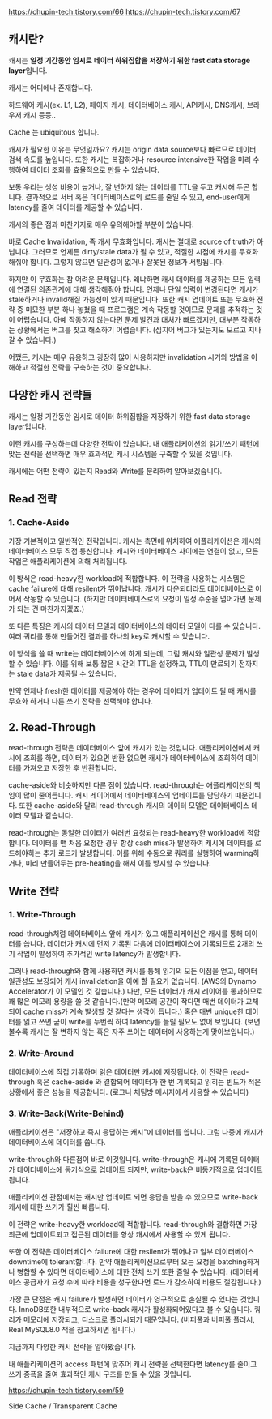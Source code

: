 https://chupin-tech.tistory.com/66
https://chupin-tech.tistory.com/67


## 캐시란?

캐시는 **일정 기간동안 임시로 데이터 하위집합을 저장하기 위한 fast data storage layer**입니다.

캐시는 어디에나 존재합니다.

하드웨어 캐시(ex. L1, L2), 페이지 캐시, 데이터베이스 캐시, API캐시, DNS캐시, 브라우저 캐시 등등..

Cache 는 ubiquitous 합니다.


캐시가 필요한 이유는 무엇일까요?
캐시는 origin data source보다 빠르므로 데이터 검색 속도를 높입니다. 또한 캐시는 복잡하거나 resource intensive한 작업을 미리 수행하여 데이터 조회를 효율적으로 만들 수 있습니다.

보통 우리는 생성 비용이 높거나, 잘 변하지 않는 데이터를 TTL을 두고 캐시해 두곤 합니다.
결과적으로 서버 혹은 데이터베이스로의 로드를 줄일 수 있고, end-user에게 latency를 줄여 데이터를 제공할 수 있습니다.


캐시의 좋은 점과 마찬가지로 매우 유의해야할 부분이 있습니다.

바로 Cache Invalidation, 즉 캐시 무효화입니다.
캐시는 절대로 source of truth가 아닙니다. 그러므로 언제든 dirty/stale data가 될 수 있고, 적절한 시점에 캐시를 무효화해줘야 합니다.
그렇지 않으면 일관성이 없거나 잘못된 정보가 서빙됩니다.

하지만 이 무효화는 참 어려운 문제입니다.
왜냐하면 캐시 데이터를 제공하는 모든 입력에 연결된 의존관계에 대해 생각해줘야 합니다.
언제나 단일 입력이 변경된다면 캐시가 stale하거나 invalid해질 가능성이 있기 때문입니다.
또한 캐시 업데이트 또는 무효화 전략 중 미묘한 부분 하나 놓쳤을 때 프로그램은 계속 작동할 것이므로 문제를 추적하는 것이 어렵습니다.
아예 작동하지 않는다면 문제 발견과 대처가 빠르겠지만, 대부분 작동하는 상황에서는 버그를 찾고 해소하기 어렵습니다.
(심지어 버그가 있는지도 모르고 지나갈 수 있습니다.)


어쨌든, 캐시는 매우 유용하고 굉장히 많이 사용하지만 invalidation 시기와 방법을 이해하고 적절한 전략을 구축하는 것이 중요합니다.


## 다양한 캐시 전략들

캐시는 일정 기간동안 임시로 데이터 하위집합을 저장하기 위한 fast data storage layer입니다.

이런 캐시를 구성하는데 다양한 전략이 있습니다. 
내 애플리케이션의 읽기/쓰기 패턴에 맞는 전략을 선택하면 매우 효과적인 캐시 시스템을 구축할 수 있을 것입니다.

캐시에는 어떤 전략이 있는지 Read와 Write를 분리하여 알아보겠습니다.

## Read 전략
### 1. Cache-Aside
가장 기본적이고 일반적인 전략입니다.
캐시는 측면에 위치하여 애플리케이션은 캐시와 데이터베이스 모두 직접 통신합니다.
캐시와 데이터베이스 사이에는 연결이 없고, 모든 작업은 애플리케이션에 의해 처리됩니다.

이 방식은 read-heavy한 workload에 적합합니다.
이 전략을 사용하는 시스템은 cache failure에 대해 resilent가 뛰어납니다. 캐시가 다운되더라도 데이터베이스로 이어서 작동할 수 있습니다. (하지만 데이터베이스로의 요청이 일정 수준을 넘어가면 문제가 되는 건 마찬가지겠죠.)

또 다른 특징은 캐시의 데이터 모델과 데이터베이스의 데이터 모델이 다를 수 있습니다.
여러 쿼리를 통해 만들어진 결과를 하나의 key로 캐시할 수 있습니다.

이 방식을 쓸 때 write는 데이터베이스에 하게 되는데, 그럼 캐시와 일관성 문제가 발생할 수 있습니다.
이를 위해 보통 짧은 시간의 TTL을 설정하고, TTL이 만료되기 전까지는 stale data가 제공될 수 있습니다.

만약 언제나 fresh한 데이터를 제공해야 하는 경우에 데이터가 업데이트 될 때 캐시를 무효화 하거나 다른 쓰기 전략을 선택해야 합니다.


## 2. Read-Through
read-through 전략은 데이터베이스 앞에 캐시가 있는 것입니다.
애플리케이션에서 캐시에 조회를 하면, 데이터가 있으면 반환 없으면 캐시가 데이터베이스에 조회하여 데이터를 가져오고 저장한 후 반환합니다.

cache-aside와 비슷하지만 다른 점이 있습니다.
read-through는 애플리케이션의 책임이 많이 줄어듭니다. 캐시 레이어에서 데이터베이스의 업데이트를 담당하기 때문입니다.
또한 cache-aside와 달리 read-through 캐시의 데이터 모델은 데이터베이스 데이터 모델과 같습니다.

read-through는 동일한 데이터가 여러번 요청되는 read-heavy한 workload에 적합합니다.
데이터를 맨 처음 요청한 경우 항상 cash miss가 발생하여 캐시에 데이터를 로드해야하는 추가 로드가 발생합니다.
이를 위해 수동으로 쿼리를 실행하여 warming하거나, 미리 만들어두는 pre-heating을 해서 이를 방지할 수 있습니다.



## Write 전략
### 1. Write-Through
read-through처럼 데이터베이스 앞에 캐시가 있고 애플리케이션은 캐시를 통해 데이터를 씁니다.
데이터가 캐시에 먼저 기록된 다음에 데이터베이스에 기록되므로 2개의 쓰기 작업이 발생하여 추가적인 write latency가 발생합니다.

그러나 read-through와 함께 사용하면 캐시를 통해 읽기의 모든 이점을 얻고, 데이터 일관성도 보장되어 캐시 invalidation을 아예 할 필요가 없습니다. (AWS의 Dynamo Accelerator가 이 모델인 것 같습니다.)
다만, 모든 데이터가 캐시 레이어를 통과하므로 꽤 많은 메모리 용량을 쓸 것 같습니다.(만약 메모리 공간이 작다면 매번 데이터가 교체되어 cache miss가 계속 발생할 것 같다는 생각이 듭니다.) 
혹은 매번 unique한 데이터를 읽고 쓰면 굳이 write를 두번씩 하여 latency를 늘릴 필요도 없어 보입니다.
(보면 볼수록 캐시는 잘 변하지 않는 혹은 자주 쓰이는 데이터에 사용하는게 맞아보입니다.)

### 2. Write-Around
데이터베이스에 직접 기록하며 읽은 데이터만 캐시에 저장됩니다.
이 전략은 read-through 혹은 cache-aside 와 결합되어 데이터가 한 번 기록되고 읽히는 빈도가 적은 상황에서 좋은 성능을 제공합니다. 
(로그나 채팅방 메시지에서 사용할 수 있습니다)

### 3. Write-Back(Write-Behind)
애플리케이션은 "저장하고 즉시 응답하는 캐시"에 데이터를 씁니다.
그럼 나중에 캐시가 데이터베이스에 데이터를 씁니다.

write-through와 다른점이 바로 이것입니다.
write-through은 캐시에 기록된 데이터가 데이터베이스에 동기식으로 업데이트 되지만,
write-back은 비동기적으로 업데이트됩니다.

애플리케이션 관점에서는 캐시만 업데이트 되면 응답을 받을 수 있으므로 write-back 캐시에 대한 쓰기가 훨씬 빠릅니다.

이 전략은 write-heavy한 workload에 적합합니다. 
read-through와 결합하면 가장 최근에 업데이트되고 접근된 데이터를 항상 캐시에서 사용할 수 있게 됩니다.

또한 이 전략은 데이터베이스 failure에 대한 resilent가 뛰어나고 일부 데이터베이스 downtime에 tolerant합니다.
만약 애플리케이션으로부터 오는 요청을 batching하거나 병합할 수 있다면 데이터베이스에 대한 전체 쓰기 또한 줄일 수 있습니다.
(데이터베이스 공급자가 요청 수에 따라 비용을 청구한다면 로드가 감소하여 비용도 절감됩니다.)

가장 큰 단점은 캐시 failure가 발생하면 데이터가 영구적으로 손실될 수 있다는 것입니다.
InnoDB또한 내부적으로 write-back 캐시가 활성화되어있다고 볼 수 있습니다.
쿼리가 메모리에 저장되고, 디스크로 플러시되기 때문입니다. (버퍼풀과 버퍼풀 플러시, Real MySQL8.0 책을 참고하시면 됩니다.)


지금까지 다양한 캐시 전략을 알아봤습니다.

내 애플리케이션의 access 패턴에 맞추어 캐시 전략을 선택한다면 latency를 줄이고 쓰기 증폭을 줄여 효과적인 캐시 구조를 만들 수 있을 것입니다.



https://chupin-tech.tistory.com/59

Side Cache / Transparent Cache
